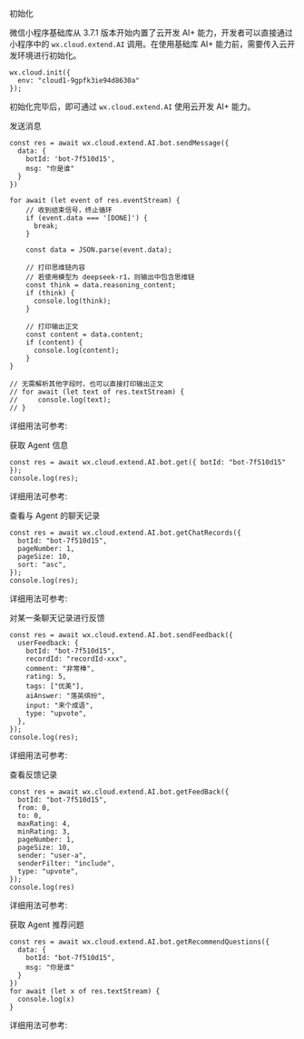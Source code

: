 
初始化

微信小程序基础库从 3.7.1 版本开始内置了云开发 AI+ 能力，开发者可以直接通过小程序中的 `wx.cloud.extend.AI` 调用。在使用基础库 AI+ 能力前，需要传入云开发环境进行初始化。

```
wx.cloud.init({
  env: "cloud1-9gpfk3ie94d8630a"
});
```

初始化完毕后，即可通过 `wx.cloud.extend.AI` 使用云开发 AI+ 能力。

发送消息

```
const res = await wx.cloud.extend.AI.bot.sendMessage({
  data: {
    botId: 'bot-7f510d15',
    msg: "你是谁"
  }
})

for await (let event of res.eventStream) {
    // 收到结束信号，终止循环
    if (event.data === '[DONE]') {
      break;
    }

    const data = JSON.parse(event.data);

    // 打印思维链内容
    // 若使用模型为 deepseek-r1，则输出中包含思维链
    const think = data.reasoning_content;
    if (think) {
      console.log(think);
    }

    // 打印输出正文
    const content = data.content;
    if (content) {
      console.log(content);
    }
}

// 无需解析其他字段时，也可以直接打印输出正文
// for await (let text of res.textStream) {
//     console.log(text);
// }
```

详细用法可参考: 

获取 Agent 信息

```
const res = await wx.cloud.extend.AI.bot.get({ botId: "bot-7f510d15" });
console.log(res);
```

详细用法可参考: 

查看与 Agent 的聊天记录

```
const res = await wx.cloud.extend.AI.bot.getChatRecords({
  botId: "bot-7f510d15",
  pageNumber: 1,
  pageSize: 10,
  sort: "asc",
});
console.log(res);
```

详细用法可参考: 

对某一条聊天记录进行反馈

```
const res = await wx.cloud.extend.AI.bot.sendFeedback({
  userFeedback: {
    botId: "bot-7f510d15",
    recordId: "recordId-xxx",
    comment: "非常棒",
    rating: 5,
    tags: ["优美"],
    aiAnswer: "落英缤纷",
    input: "来个成语",
    type: "upvote",
  },
});
console.log(res);
```

详细用法可参考: 

查看反馈记录

```
const res = await wx.cloud.extend.AI.bot.getFeedBack({
  botId: "bot-7f510d15",
  from: 0,
  to: 0,
  maxRating: 4,
  minRating: 3,
  pageNumber: 1,
  pageSize: 10,
  sender: "user-a",
  senderFilter: "include",
  type: "upvote",
});
console.log(res)
```

详细用法可参考: 

获取 Agent 推荐问题

```
const res = await wx.cloud.extend.AI.bot.getRecommendQuestions({
  data: {
    botId: "bot-7f510d15",
    msg: "你是谁"
  }
})
for await (let x of res.textStream) {
  console.log(x)
}
```

详细用法可参考:
